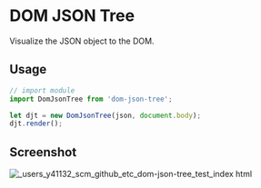 # DOM JSON Tree
Visualize the JSON object to the DOM.

## Usage
```js
// import module
import DomJsonTree from 'dom-json-tree';

let djt = new DomJsonTree(json, document.body);
djt.render();
```

## Screenshot
![_users_y41132_scm_github_etc_dom-json-tree_test_index html](https://user-images.githubusercontent.com/9010553/43043068-ac32d77a-8dc5-11e8-83c5-821e2879cbdd.png)
